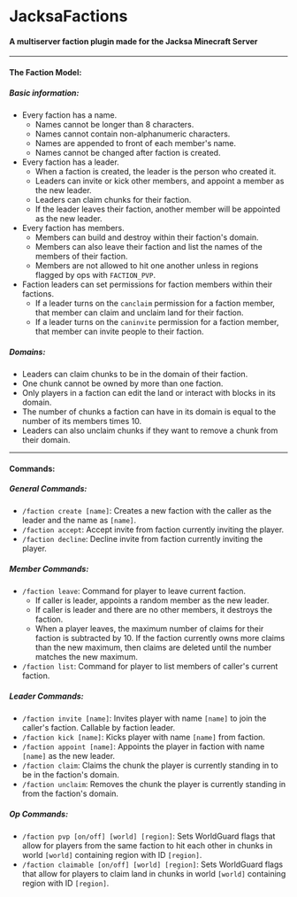 # JacksaFactions
#### A multiserver faction plugin made for the Jacksa Minecraft Server

---

#### The Faction Model:
##### Basic information:
* Every faction has a name. 
	* Names cannot be longer than 8 characters.
	* Names cannot contain non-alphanumeric characters.
	* Names are appended to front of each member's name.
	* Names cannot be changed after faction is created.
* Every faction has a leader.
	* When a faction is created, the leader is the person who created it.
	* Leaders can invite or kick other members, and appoint a member as the new leader.
	* Leaders can claim chunks for their faction.
	* If the leader leaves their faction, another member will be appointed as the new leader.
* Every faction has members.
	* Members can build and destroy within their faction's domain.
	* Members can also leave their faction and list the names of the members of their faction.
	* Members are not allowed to hit one another unless in regions flagged by ops with `FACTION_PVP`.
* Faction leaders can set permissions for faction members within their factions.
  * If a leader turns on the `canclaim` permission for a faction member, that member can claim and unclaim land for their faction.
  * If a leader turns on the `caninvite` permission for a faction member, that member can invite people to their faction.
##### Domains:
* Leaders can claim chunks to be in the domain of their faction.
* One chunk cannot be owned by more than one faction.
* Only players in a faction can edit the land or interact with blocks in its domain.
* The number of chunks a faction can have in its domain is equal to the number of its members times 10.
* Leaders can also unclaim chunks if they want to remove a chunk from their domain.

---

#### Commands:
##### General Commands:
* `/faction create [name]`: Creates a new faction with the caller as the leader and the name as `[name]`.
* `/faction accept`: Accept invite from faction currently inviting the player.
* `/faction decline`: Decline invite from faction currently inviting the player.

##### Member Commands:
* `/faction leave`: Command for player to leave current faction. 
	* If caller is leader, appoints a random member as the new leader.
	* If caller is leader and there are no other members, it destroys the faction.
	* When a player leaves, the maximum number of claims for their faction is subtracted by 10. If the faction currently owns more claims than the new maximum, then claims are deleted until the number matches the new maximum.
* `/faction list`: Command for player to list members of caller's current faction.

##### Leader Commands:
* `/faction invite [name]`: Invites player with name `[name]` to join the caller's faction. Callable by faction leader.
* `/faction kick [name]`: Kicks player with name `[name]` from faction.
* `/faction appoint [name]`: Appoints the player in faction with name `[name]` as the new leader.
* `/faction claim`: Claims the chunk the player is currently standing in to be in the faction's domain.
* `/faction unclaim`: Removes the chunk the player is currently standing in from the faction's domain.

##### Op Commands:
* `/faction pvp [on/off] [world] [region]`: Sets WorldGuard flags that allow for players from the same faction to hit each other in chunks in world `[world]` containing region with ID `[region]`.
* `/faction claimable [on/off] [world] [region]`: Sets WorldGuard flags that allow for players to claim land in chunks in world `[world]` containing region with ID `[region]`.
